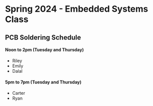 # Spring 2024 - Embedded Systems Class
## PCB Soldering Schedule

#### Noon to 2pm (Tuesday and Thursday)
- Riley
- Emily
- Dalal

#### 5pm to 7pm (Tuesday and Thursday)
- Carter
- Ryan
